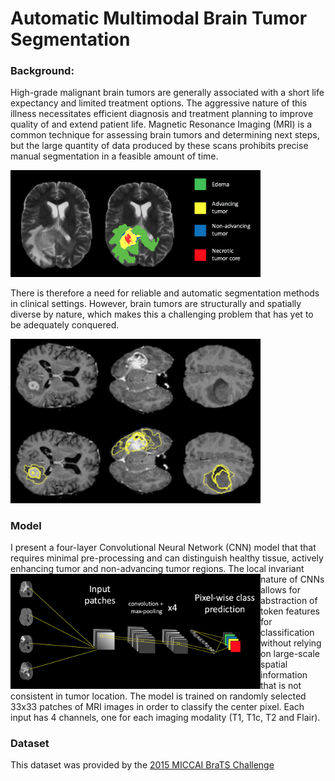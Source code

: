# Automatic Multimodal Brain Tumor Segmentation

### Background:

High-grade malignant brain tumors are generally associated with a short life expectancy and limited treatment options. The aggressive nature of this illness necessitates efficient diagnosis and treatment planning to improve quality of and extend patient life. Magnetic Resonance Imaging (MRI) is a common technique for assessing brain tumors and determining next steps, but the large quantity of data produced by these scans prohibits precise manual segmentation in a feasible amount of time.

<img alt="Example of tumor segmentation overlay on T2" src="images/segmented_slice.png" width='400'>

There is therefore a need for reliable and automatic segmentation methods in clinical settings. However, brain tumors are structurally and spatially diverse by nature, which makes this a challenging problem that has yet to be adequately conquered.

<img alt="Diversity of tumor size, shape and location" src="images/tumor_diversity.png" width='400'>

### Model

I present a four-layer Convolutional Neural Network (CNN) model that that requires minimal pre-processing and can distinguish healthy tissue, actively enhancing tumor and non-advancing tumor regions.
<img align='left' alt="Basic ConvNet model architecture" src="images/model_architecture.png" width=400>
 The local invariant nature of CNNs allows for abstraction of token features for classification without relying on large-scale spatial information that is not consistent in tumor location. The model is trained on randomly selected 33x33 patches of MRI images in order to classify the center pixel. Each input has 4 channels, one for each imaging modality (T1, T1c, T2 and Flair).


### Dataset

This dataset was provided by the [2015 MICCAI BraTS Challenge](http://www.braintumorsegmentation.org)
